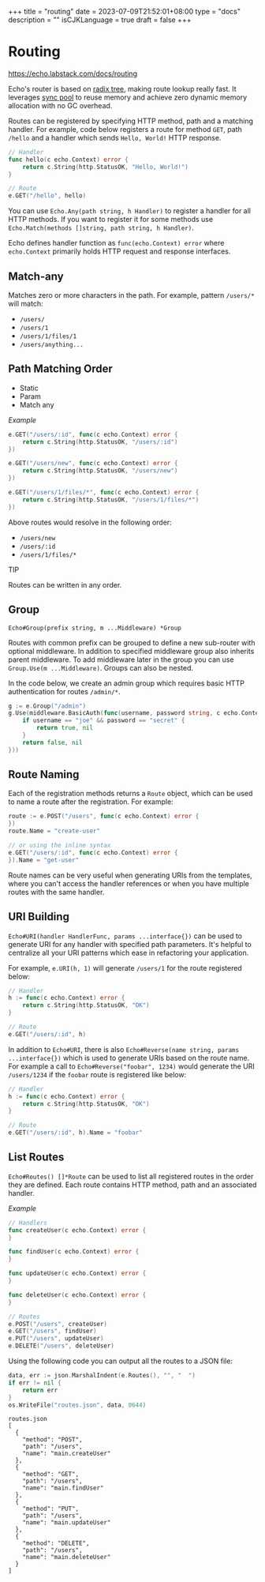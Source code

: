 +++
title = "routing"
date = 2023-07-09T21:52:01+08:00
type = "docs"
description = ""
isCJKLanguage = true
draft = false
+++

# Routing

https://echo.labstack.com/docs/routing

Echo's router is based on [radix tree](http://en.wikipedia.org/wiki/Radix_tree), making route lookup really fast. It leverages [sync pool](https://golang.org/pkg/sync/#Pool) to reuse memory and achieve zero dynamic memory allocation with no GC overhead.

Routes can be registered by specifying HTTP method, path and a matching handler. For example, code below registers a route for method `GET`, path `/hello` and a handler which sends `Hello, World!` HTTP response.

```go
// Handler
func hello(c echo.Context) error {
    return c.String(http.StatusOK, "Hello, World!")
}

// Route
e.GET("/hello", hello)
```



You can use `Echo.Any(path string, h Handler)` to register a handler for all HTTP methods. If you want to register it for some methods use `Echo.Match(methods []string, path string, h Handler)`.

Echo defines handler function as `func(echo.Context) error` where `echo.Context` primarily holds HTTP request and response interfaces.

## Match-any

Matches zero or more characters in the path. For example, pattern `/users/*` will match:

- `/users/`
- `/users/1`
- `/users/1/files/1`
- `/users/anything...`

## Path Matching Order

- Static
- Param
- Match any

*Example*

```go
e.GET("/users/:id", func(c echo.Context) error {
    return c.String(http.StatusOK, "/users/:id")
})

e.GET("/users/new", func(c echo.Context) error {
    return c.String(http.StatusOK, "/users/new")
})

e.GET("/users/1/files/*", func(c echo.Context) error {
    return c.String(http.StatusOK, "/users/1/files/*")
})
```



Above routes would resolve in the following order:

- `/users/new`
- `/users/:id`
- `/users/1/files/*`

TIP

Routes can be written in any order.

## Group

```
Echo#Group(prefix string, m ...Middleware) *Group
```

Routes with common prefix can be grouped to define a new sub-router with optional middleware. In addition to specified middleware group also inherits parent middleware. To add middleware later in the group you can use `Group.Use(m ...Middleware)`. Groups can also be nested.

In the code below, we create an admin group which requires basic HTTP authentication for routes `/admin/*`.

```go
g := e.Group("/admin")
g.Use(middleware.BasicAuth(func(username, password string, c echo.Context) (bool, error) {
    if username == "joe" && password == "secret" {
        return true, nil
    }
    return false, nil
}))
```



## Route Naming

Each of the registration methods returns a `Route` object, which can be used to name a route after the registration. For example:

```go
route := e.POST("/users", func(c echo.Context) error {
})
route.Name = "create-user"

// or using the inline syntax
e.GET("/users/:id", func(c echo.Context) error {
}).Name = "get-user"
```



Route names can be very useful when generating URIs from the templates, where you can't access the handler references or when you have multiple routes with the same handler.

## URI Building

`Echo#URI(handler HandlerFunc, params ...interface{})` can be used to generate URI for any handler with specified path parameters. It's helpful to centralize all your URI patterns which ease in refactoring your application.

For example, `e.URI(h, 1)` will generate `/users/1` for the route registered below:

```go
// Handler
h := func(c echo.Context) error {
    return c.String(http.StatusOK, "OK")
}

// Route
e.GET("/users/:id", h)
```



In addition to `Echo#URI`, there is also `Echo#Reverse(name string, params ...interface{})` which is used to generate URIs based on the route name. For example a call to `Echo#Reverse("foobar", 1234)` would generate the URI `/users/1234` if the `foobar` route is registered like below:

```go
// Handler
h := func(c echo.Context) error {
    return c.String(http.StatusOK, "OK")
}

// Route
e.GET("/users/:id", h).Name = "foobar"
```



## List Routes

`Echo#Routes() []*Route` can be used to list all registered routes in the order they are defined. Each route contains HTTP method, path and an associated handler.

*Example*

```go
// Handlers
func createUser(c echo.Context) error {
}

func findUser(c echo.Context) error {
}

func updateUser(c echo.Context) error {
}

func deleteUser(c echo.Context) error {
}

// Routes
e.POST("/users", createUser)
e.GET("/users", findUser)
e.PUT("/users", updateUser)
e.DELETE("/users", deleteUser)
```



Using the following code you can output all the routes to a JSON file:

```go
data, err := json.MarshalIndent(e.Routes(), "", "  ")
if err != nil {
    return err
}
os.WriteFile("routes.json", data, 0644)
```



```
routes.json
[
  {
    "method": "POST",
    "path": "/users",
    "name": "main.createUser"
  },
  {
    "method": "GET",
    "path": "/users",
    "name": "main.findUser"
  },
  {
    "method": "PUT",
    "path": "/users",
    "name": "main.updateUser"
  },
  {
    "method": "DELETE",
    "path": "/users",
    "name": "main.deleteUser"
  }
]
```